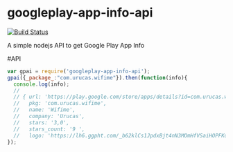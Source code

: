# googleplay-app-info-api
[![Build Status](https://travis-ci.org/Urucas/googleplay-app-info-api.svg)](https://travis-ci.org/Urucas/googleplay-app-info-api)

A simple nodejs API to get Google Play App Info

#API
```javascript
var gpai = require('googleplay-app-info-api');
gpai({_package_:"com.urucas.wifime"}).then(function(info){
  console.log(info);
  // 
  // { url: 'https://play.google.com/store/apps/details?id=com.urucas.wifime',
  //   pkg: 'com.urucas.wifime',
  //   name: 'Wifime',
  //   company: 'Urucas',
  //   stars: '3,0',
  //   stars_count: '9 ',
  //   logo: 'https://lh6.ggpht.com/_b62klCs1JpdxBjt4nN3MOmHfVSaiHOPFKqVdB9Efgybe1FarmZn9Q92qLDdxGMjOg=w300' }
});
